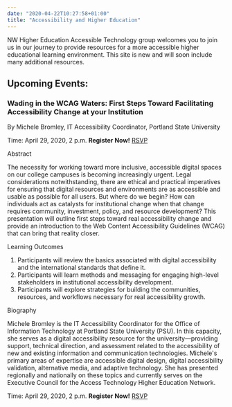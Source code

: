 ```yaml
---
date: "2020-04-22T10:27:58+01:00"
title: "Accessibility and Higher Education"
---
```


NW Higher Education Accessible Technology group welcomes you to join us in our journey to provide resources for a more accessible higher educational learning environment. This site is new and will soon include many additional resources.


## Upcoming Events:

### Wading in the WCAG Waters: First Steps Toward Facilitating Accessibility Change at your Institution

By Michele Bromley, IT Accessibility Coordinator, Portland State University

Time: April 29, 2020, 2 p.m.  **Register Now!** [RSVP](https://zoom.us/meeting/register/upAudOuurzIqxMtRFGjzg9o6TQMV6AV1XQ)

Abstract

The necessity for working toward more inclusive, accessible digital spaces on our college campuses is becoming increasingly urgent. Legal considerations notwithstanding, there are ethical and practical imperatives for ensuring that digital resources and environments are as accessible and usable as possible for all users. But where do we begin? How can individuals act as catalysts for institutional change when that change requires community, investment, policy, and resource development? This presentation will outline first steps toward real accessibility change and provide an introduction to the Web Content Accessibility Guidelines (WCAG) that can bring that reality closer.


Learning Outcomes

1. Participants will review the basics associated with digital accessibility and the international standards that define it.
2. Participants will learn methods and messaging for engaging high-level stakeholders in institutional accessibility development.
3. Participants will explore strategies for building the communities, resources, and workflows necessary for real accessibility growth.


Biography

Michele Bromley is the IT Accessibility Coordinator for the Office of Information Technology at Portland State University (PSU). In this capacity, she serves as a digital accessibility resource for the university—providing support, technical direction, and assessment related to the accessibility of new and existing information and communication technologies. Michele's primary areas of expertise are accessible digital design, digital accessibility validation, alternative media, and adaptive technology. She has presented regionally and nationally on these topics and currently serves on the Executive Council for the Access Technology Higher Education Network.


Time: April 29, 2020, 2 p.m. **Register Now!** [RSVP](https://zoom.us/meeting/register/upAudOuurzIqxMtRFGjzg9o6TQMV6AV1XQ) 